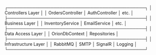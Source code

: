 ┌─────────────────────────────────────────────┐
│              Controllers Layer              │
│  OrdersController │ AuthController │ etc.   │
├─────────────────────────────────────────────┤
│              Business Layer                 │
│ InventoryService │ EmailService │ etc.      │
├─────────────────────────────────────────────┤
│              Data Access Layer              │
│     OrionDbContext │ Repositories          │
├─────────────────────────────────────────────┤
│              Infrastructure Layer           │
│  RabbitMQ │ SMTP │ SignalR │ Logging       │
└─────────────────────────────────────────────┘